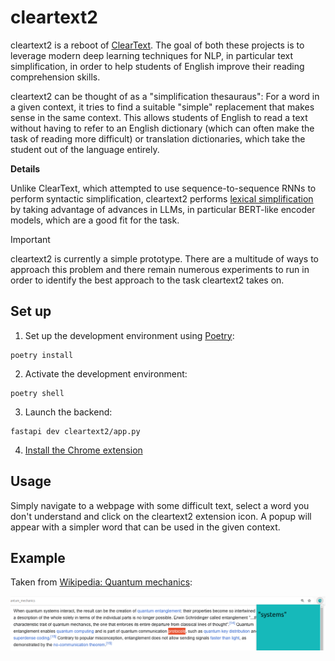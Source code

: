 # cleartext2

cleartext2 is a reboot of [ClearText](https://github.com/bencwallace/cleartext). The goal of both these
projects is to leverage modern deep learning techniques for NLP, in particular text simplification, in
order to help students of English improve their reading comprehension skills.

cleartext2 can be thought of as a "simplification thesauraus": For a word in a given context, it tries to
find a suitable "simple" replacement that makes sense in the same context. This allows students of English
to read a text without having to refer to an English dictionary (which can often make the task of reading
more difficult) or translation dictionaries, which take the student out of the language entirely.

**Details**

Unlike ClearText, which attempted to use sequence-to-sequence RNNs to perform syntactic simplification,
cleartext2 performs [lexical simplification](https://en.wikipedia.org/wiki/Lexical_simplification) by
taking advantage of advances in LLMs, in particular BERT-like encoder models, which are a good fit for
the task.

> [!IMPORTANT]
> cleartext2 is currently a simple prototype. There are a multitude of ways to approach this problem and there remain numerous experiments to run in order to identify the best approach to the task cleartext2 takes on.

## Set up

1. Set up the development environment using [Poetry](https://python-poetry.org/docs/#installation):

```
poetry install
```

2. Activate the development environment:

```
poetry shell
```

3. Launch the backend:

```
fastapi dev cleartext2/app.py
```

4. [Install the Chrome extension](chrome/README.md)

## Usage

Simply navigate to a webpage with some difficult text, select a word you don't understand and
click on the cleartext2 extension icon. A popup will appear with a simpler word that can be
used in the given context.

## Example

Taken from [Wikipedia: Quantum mechanics](https://en.wikipedia.org/wiki/Quantum_mechanics):

![](assets/example.png)
